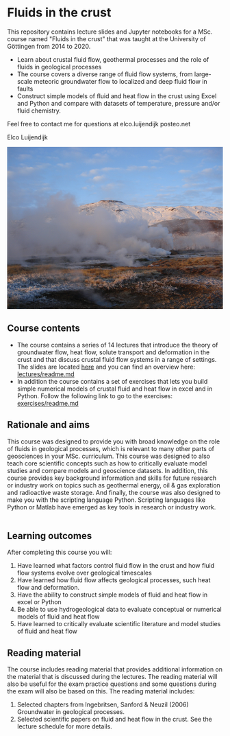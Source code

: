 # Fluids in the crust

This repository contains lecture slides and Jupyter notebooks for a MSc. course named "Fluids in the crust" that was taught at the University of Göttingen from 2014 to 2020.

* Learn about crustal fluid flow, geothermal processes and the role of fluids in geological processes
* The course covers a diverse range of fluid flow systems, from large-scale meteoric groundwater flow to localized and deep fluid flow in faults
* Construct simple models of fluid and heat flow in the crust using Excel and Python and compare with datasets of temperature, pressure and/or fluid chemistry.

Feel free to contact me for questions at elco.luijendijk <at> posteo.net
 
 
Elco Luijendijk


![Fluids escaping the crust](geysers.png)


## Course contents

* The course contains a series of 14 lectures that introduce the theory of groundwater flow, heat flow, solute transport and deformation in the crust and that discuss crustal fluid flow systems in a range of settings. The slides are located [here](lectures) and you can find an overview here: [lectures/readme.md](lectures/readme.md)
* In addition the course contains a set of exercises that lets you build simple numerical models of crustal fluid and heat flow in excel and in Python. Follow the following link to go to the exercises: [exercises/readme.md](exercises/readme.md)


## Rationale and aims

This course was designed to provide you with broad knowledge on the role of fluids in geological processes, which is relevant to many other parts of geosciences in your MSc. curriculum. This course was designed to also teach core scientific concepts such as how to critically evaluate model studies and compare models and geoscience datasets. In addition, this course provides key background information and skills for future research or industry work on topics such as geothermal energy, oil & gas exploration and radioactive waste storage. And finally, the course was also designed to make you with the scripting language Python. Scripting languages like Python or Matlab have emerged as key tools in research or industry work.
  

## Learning outcomes

After completing this course you will:

1. Have learned what factors control fluid flow in the crust and how fluid flow systems evolve over geological timescales
2. Have learned how fluid flow affects geological processes, such heat flow and deformation. 
3. Have the ability to construct simple models of fluid and heat flow in excel or Python
4. Be able to use hydrogeological data to evaluate conceptual or numerical models of fluid and heat flow
5. Have learned to critically evaluate scientific literature and model studies of fluid and heat flow


## Reading material

The course includes reading material that provides additional information on the material that is discussed during the lectures. The reading material will also be useful for the exam practice questions and some questions during the exam will also be based on this. The reading material includes:

1. Selected chapters from Ingebritsen, Sanford & Neuzil (2006) Groundwater in geological processes.
2. Selected scientific papers on fluid and heat flow in the crust. See the lecture schedule for more details.




 